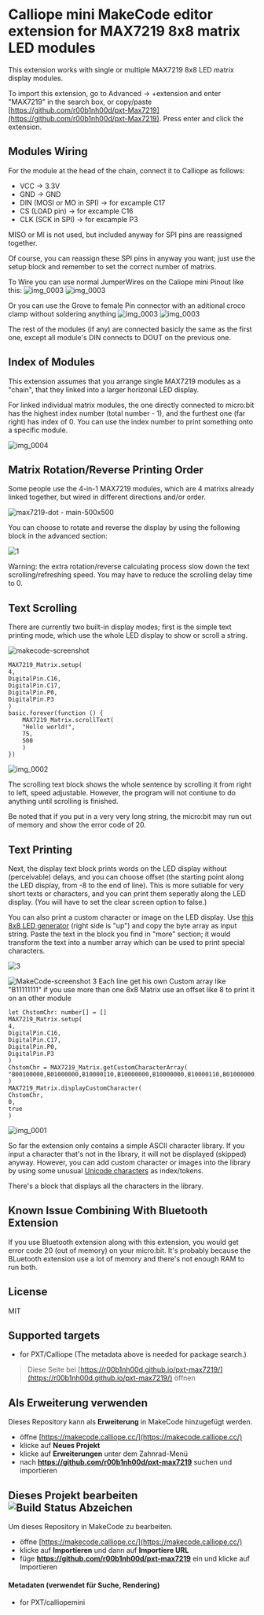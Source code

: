 # Calliope mini MakeCode editor extension for MAX7219 8x8 matrix LED modules

This extension works with single or multiple MAX7219 8x8 LED matrix display modules.

To import this extension, go to Advanced -> +extension and enter "MAX7219" in the search box, or copy/paste [https://github.com/r00b1nh00d/pxt-Max7219](https://github.com/r00b1nh00d/pxt-Max7219). Press enter and click the extension.



## Modules Wiring

For the module at the head of the chain, connect it to Calliope as follows:

* VCC -> 3.3V 
* GND -> GND
* DIN (MOSI or MO in SPI) -> for excample C17
* CS (LOAD pin) -> for excample C16
* CLK (SCK in SPI) -> for excample P3

MISO or MI is not used, but included anyway for SPI pins are reassigned together.

Of course, you can reassign these SPI pins in anyway you want; just use the setup block and remember to set the correct number of matrixs.

To Wire you can use normal JumperWires on the Caliope mini Pinout like this:
![img_0003](https://github.com/r00b1nh00d/pxt-MAX7219/blob/master/Calliope_JumperWire.jpg)
![img_0003](https://github.com/r00b1nh00d/pxt-MAX7219/blob/master/MAX_JumperWire.jpg)

Or you can use the Grove to female Pin connector with an aditional croco clamp without soldering anything
![img_0003](https://github.com/r00b1nh00d/pxt-MAX7219/blob/master/Calliope_GroveWire.jpg)
![img_0003](https://github.com/r00b1nh00d/pxt-MAX7219/blob/master/MAX_GroveWire2.jpg)

The rest of the modules (if any) are connected basicly the same as the first one, except all module's DIN connects to DOUT on the previous one.



## Index of Modules

This extension assumes that you arrange single MAX7219 modules as a "chain", that they linked into a larger horizonal LED display.

For linked individual matrix modules, the one directly connected to micro:bit has the highest index number (total number - 1), and the furthest one (far right) has index of 0. You can use the index number to print something onto a specific module.

![img_0004](https://user-images.githubusercontent.com/44191076/50699988-5e941000-1084-11e9-841e-5ff173872540.JPG)

## Matrix Rotation/Reverse Printing Order

Some people use the 4-in-1 MAX7219 modules, which are 4 matrixs already linked together, but wired in different directions and/or order.

![max7219-dot - main-500x500](https://user-images.githubusercontent.com/44191076/53904356-d2e93080-4080-11e9-96bd-c1c3e5111a4b.jpg)

You can choose to rotate and reverse the display by using the following block in the advanced section:

![1](https://github.com/r00b1nh00d/pxt-MAX7219/blob/master/MakecodeScreenshot2.PNG)

Warning: the extra rotation/reverse calculating process slow down the text scrolling/refreshing speed. You may have to reduce the scrolling delay time to 0.

## Text Scrolling

There are currently two built-in display modes; first is the simple text printing mode, which use the whole LED display to show or scroll a string.

![makecode-screenshot](https://github.com/r00b1nh00d/pxt-MAX7219/blob/master/MakecodeScreenshot1.PNG)

```blocks
MAX7219_Matrix.setup(
4,
DigitalPin.C16,
DigitalPin.C17,
DigitalPin.P0,
DigitalPin.P3
)
basic.forever(function () {
    MAX7219_Matrix.scrollText(
    "Hello world!",
    75,
    500
    )
})
```

![img_0002](https://user-images.githubusercontent.com/44191076/50700052-88e5cd80-1084-11e9-843f-2fa339c39b6f.JPG)

The scrolling text block shows the whole sentence by scrolling it from right to left, speed adjustable. However, the program will not contiune to do anything until scrolling is finished.

Be noted that if you put in a very very long string, the micro:bit may run out of memory and show the error code of 20.

## Text Printing

Next, the display text block prints words on the LED display without (perceivable) delays, and you can choose offset (the starting point along the LED display, from -8 to the end of line). This is more sutiable for very short texts or characters, and you can print them seperatly along the LED display. (You will have to set the clear screen option to false.)

You can also print a custom character or image on the LED display. Use [this 8x8 LED generator](http://robojax.com/learn/arduino/8x8LED/) (right side is "up") and copy the byte array as input string. Paste the text in the block you find in "more" section; it would transform the text into a number array which can be used to print special characters.

![3](https://user-images.githubusercontent.com/44191076/50700687-2261af00-1086-11e9-8451-aff7c771dc64.jpg)

![MakeCode-screenshot 3](https://github.com/r00b1nh00d/pxt-max7219/blob/master/MakecodeScreenshot3.PNG)
Each line get his own Custom array like "B11111111" if you use more than one 8x8 Matrix use an offset like 8 to print it on an other module
```blocks
let ChstomChr: number[] = []
MAX7219_Matrix.setup(
4,
DigitalPin.C16,
DigitalPin.C17,
DigitalPin.P0,
DigitalPin.P3
)
ChstomChr = MAX7219_Matrix.getCustomCharacterArray(
"B00100000,B01000000,B10000110,B10000000,B10000000,B10000110,B01000000,B00100000"
)
MAX7219_Matrix.displayCustomCharacter(
ChstomChr,
0,
true
)
```

![img_0001](https://user-images.githubusercontent.com/44191076/50700621-ff36ff80-1085-11e9-942d-0ef1c3cef84f.JPG)

So far the extension only contains a simple ASCII character library. If you input a character that's not in the library, it will not be displayed (skipped) anyway. However, you can add custom character or images into the library by using some unusual [Unicode characters](https://en.wikipedia.org/wiki/List_of_Unicode_characters) as index/tokens.

There's a block that displays all the characters in the library.


## Known Issue Combining With Bluetooth Extension

If you use Bluetooth extension along with this extension, you would get error code 20 (out of memory) on your micro:bit. It's probably because the BLuetooth extension use a lot of memory and there's not enough RAM to run both.

## License

MIT

## Supported targets

* for PXT/Calliope
(The metadata above is needed for package search.)


> Diese Seite bei [https://r00b1nh00d.github.io/pxt-max7219/](https://r00b1nh00d.github.io/pxt-max7219/) öffnen

## Als Erweiterung verwenden

Dieses Repository kann als **Erweiterung** in MakeCode hinzugefügt werden.

* öffne [https://makecode.calliope.cc/](https://makecode.calliope.cc/)
* klicke auf **Neues Projekt**
* klicke auf **Erweiterungen** unter dem Zahnrad-Menü
* nach **https://github.com/r00b1nh00d/pxt-max7219** suchen und importieren

## Dieses Projekt bearbeiten ![Build Status Abzeichen](https://github.com/r00b1nh00d/pxt-max7219/workflows/MakeCode/badge.svg)

Um dieses Repository in MakeCode zu bearbeiten.

* öffne [https://makecode.calliope.cc/](https://makecode.calliope.cc/)
* klicke auf **Importieren** und dann auf **Importiere URL**
* füge **https://github.com/r00b1nh00d/pxt-max7219** ein und klicke auf Importieren


#### Metadaten (verwendet für Suche, Rendering)

* for PXT/calliopemini
<script src="https://makecode.com/gh-pages-embed.js"></script><script>makeCodeRender("{{ site.makecode.home_url }}", "{{ site.github.owner_name }}/{{ site.github.repository_name }}");</script>
